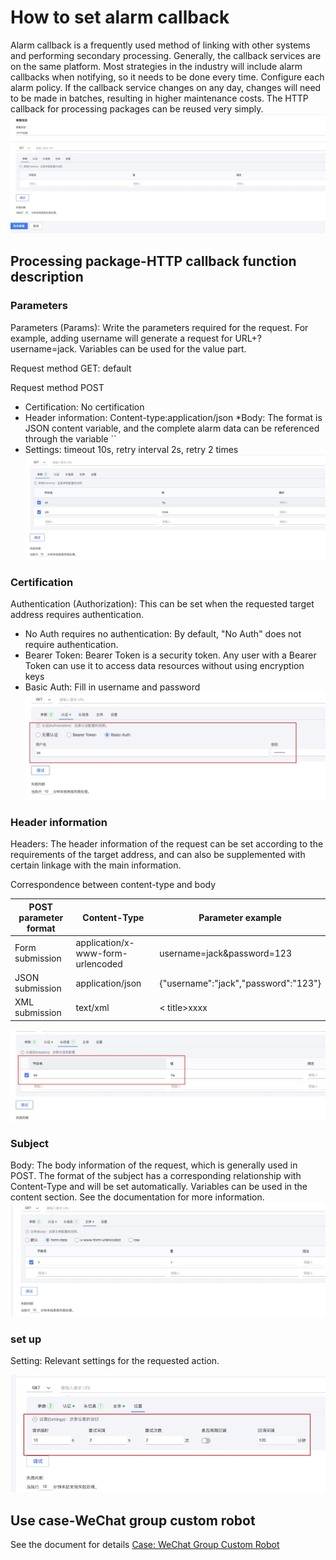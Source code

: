 # How to set alarm callback

Alarm callback is a frequently used method of linking with other systems and performing secondary processing. Generally, the callback services are on the same platform. Most strategies in the industry will include alarm callbacks when notifying, so it needs to be done every time. Configure each alarm policy. If the callback service changes on any day, changes will need to be made in batches, resulting in higher maintenance costs. The HTTP callback for processing packages can be reused very simply.
![](media/16616757408656.jpg)


## Processing package-HTTP callback function description

### Parameters

Parameters (Params): Write the parameters required for the request. For example, adding username will generate a request for URL+?username=jack. Variables can be used for the value part.

Request method GET: default

Request method POST

* Certification: No certification
* Header information: Content-type:application/json
*Body: The format is JSON content variable, and the complete alarm data can be referenced through the variable ``
* Settings: timeout 10s, retry interval 2s, retry 2 times
![](media/16616757684576.jpg)

### Certification

Authentication (Authorization): This can be set when the requested target address requires authentication.

* No Auth requires no authentication: By default, "No Auth" does not require authentication.
* Bearer Token: Bearer Token is a security token. Any user with a Bearer Token can use it to access data resources without using encryption keys
* Basic Auth: Fill in username and password
![](media/16616758051575.jpg)


### Header information

Headers: The header information of the request can be set according to the requirements of the target address, and can also be supplemented with certain linkage with the main information.

Correspondence between content-type and body

POST parameter format | Content-Type | Parameter example
---|---|---
Form submission | application/x-www-form-urlencoded | username=jack&password=123
JSON submission | application/json | {"username":"jack","password":"123"}
XML submission | text/xml| <?xml version="1.0" encoding="utf-8"?><book>< title>xxxx</title></book>

![](media/16616758612179.jpg)

### Subject

Body: The body information of the request, which is generally used in POST. The format of the subject has a corresponding relationship with Content-Type and will be set automatically. Variables can be used in the content section. See the documentation for more information.
![](media/16616758698875.jpg)

### set up

Setting: Relevant settings for the requested action.

![](media/16616758862767.jpg)


## Use case-WeChat group custom robot

See the document for details [Case: WeChat Group Custom Robot](./solutions_http_callback_case1.md)